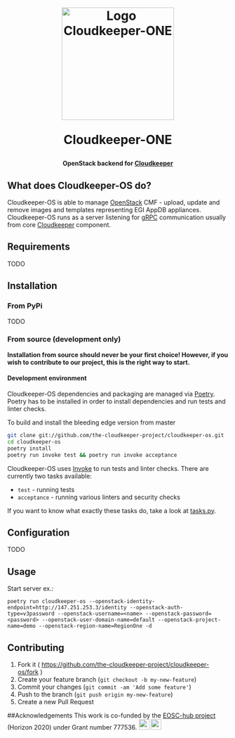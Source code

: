 <h1 align="center">
  <img src="https://i.imgur.com/HIqYK2o.png" alt="Logo Cloudkeeper-ONE" title="Logo Cloudkeeper-ONE" width="256"/>
  <p>Cloudkeeper-ONE</p>
</h1>

<h4 align="center">OpenStack backend for <a href="https://github.com/the-cloudkeeper-project/cloudkeeper">Cloudkeeper</a></h4>

## What does Cloudkeeper-OS do?
Cloudkeeper-OS is able to manage [OpenStack](https://www.openstack.org/) CMF - upload, update and remove images and templates representing EGI AppDB appliances. Cloudkeeper-OS runs as a server listening for [gRPC](http://www.grpc.io/) communication usually from core [Cloudkeeper](https://github.com/the-cloudkeeper-project/cloudkeeper) component.

## Requirements
TODO
## Installation
### From PyPi
TODO
### From source (development only)
**Installation from source should never be your first choice! However, if you wish to contribute to our project, this is the right way to start.**
#### Development environment
Cloudkeeper-OS dependencies and packaging are managed via [Poetry](https://poetry.eustace.io/). Poetry has to be installed in order to install dependencies and run tests and linter checks.

To build and install the bleeding edge version from master
```bash
git clone git://github.com/the-cloudkeeper-project/cloudkeeper-os.git
cd cloudkeeper-os
poetry install
poetry run invoke test && poetry run invoke acceptance
```
Cloudkeeper-OS uses [Invoke](http://www.pyinvoke.org/) to run tests and linter checks. There are currently two tasks available:
* `test` - running tests
* `acceptance` - running various linters and security checks

If you want to know what exactly these tasks do, take a look at [tasks.py](tasks.py).
## Configuration
TODO
## Usage
Start server ex.:
```
poetry run cloudkeeper-os --openstack-identity-endpoint=http://147.251.253.3/identity --openstack-auth-type=v3password --openstack-username=<name> --openstack-password=<password> --openstack-user-domain-name=default --openstack-project-name=demo --openstack-region-name=RegionOne -d
```

## Contributing
1. Fork it ( https://github.com/the-cloudkeeper-project/cloudkeeper-os/fork )
2. Create your feature branch (`git checkout -b my-new-feature`)
3. Commit your changes (`git commit -am 'Add some feature'`)
4. Push to the branch (`git push origin my-new-feature`)
5. Create a new Pull Request

##Acknowledgements
This work is co-funded by the [EOSC-hub project](http://eosc-hub.eu/) (Horizon 2020) under Grant number 777536.
<img src="https://wiki.eosc-hub.eu/download/attachments/1867786/eu%20logo.jpeg?version=1&modificationDate=1459256840098&api=v2" height="24">
<img src="https://wiki.eosc-hub.eu/download/attachments/18973612/eosc-hub-web.png?version=1&modificationDate=1516099993132&api=v2" height="24">
